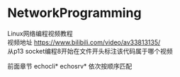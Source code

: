 # NetworkProgramming
Linux网络编程视频教程  
视频地址 https://www.bilibili.com/video/av33813135/    
从p13 socket编程8开始在文件开头标注该代码属于哪个视频   

前面章节 echocli* echosrv* 依次按顺序匹配   
